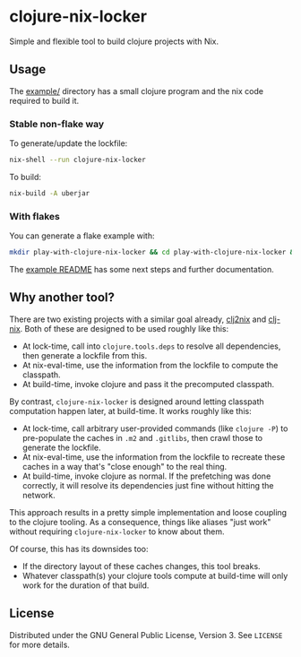 # clojure-nix-locker

Simple and flexible tool to build clojure projects with Nix.

## Usage

The [example/](example) directory has a small clojure program and the nix code required to build it.

### Stable non-flake way

To generate/update the lockfile:
```sh
nix-shell --run clojure-nix-locker
```

To build:
```sh
nix-build -A uberjar
```

### With flakes

You can generate a flake example with:

```sh
mkdir play-with-clojure-nix-locker && cd play-with-clojure-nix-locker && nix flake init -t github:bevuta/clojure-nix-locker
```

The [example README](example/README.md) has some next steps and further documentation.

## Why another tool?

There are two existing projects with a similar goal already, [clj2nix](https://github.com/hlolli/clj2nix) and [clj-nix](https://github.com/jlesquembre/clj-nix).
Both of these are designed to be used roughly like this:

- At lock-time, call into `clojure.tools.deps` to resolve all dependencies, then generate a lockfile from this.
- At nix-eval-time, use the information from the lockfile to compute the classpath.
- At build-time, invoke clojure and pass it the precomputed classpath.

By contrast, `clojure-nix-locker` is designed around letting classpath computation happen later, at build-time.
It works roughly like this:

- At lock-time, call arbitrary user-provided commands (like `clojure -P`) to pre-populate the caches in `.m2` and `.gitlibs`, then crawl those to generate the lockfile.
- At nix-eval-time, use the information from the lockfile to recreate these caches in a way that's "close enough" to the real thing.
- At build-time, invoke clojure as normal. If the prefetching was done correctly, it will resolve its dependencies just fine without hitting the network.

This approach results in a pretty simple implementation and loose coupling to the clojure tooling.
As a consequence, things like aliases "just work" without requiring `clojure-nix-locker` to know about them.

Of course, this has its downsides too:

- If the directory layout of these caches changes, this tool breaks.
- Whatever classpath(s) your clojure tools compute at build-time will only work for the duration of that build.

## License

Distributed under the GNU General Public License, Version 3. See `LICENSE` for more details.

